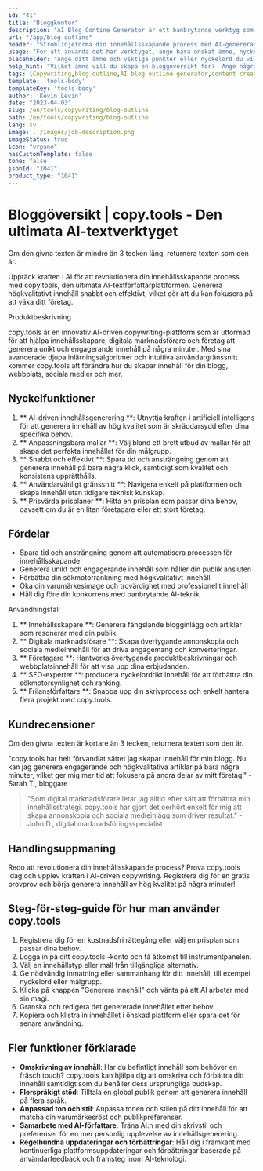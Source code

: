```yaml
---
id: "41"
title: "Bloggkontor"
description: "AI Blog Contine Generator är ett banbrytande verktyg som utnyttjar konstgjord intelligens för att skapa välstrukturerade och organiserade bloggkonturer.  Detta kraftfulla verktyg hjälper dig att spara tid och ansträngning genom att generera tydliga konturer baserat på ditt valda ämne eller nyckelord, vilket gör det lättare att planera och utveckla engagerande blogginnehåll."
url: "/app/blog-outline"
header: "Strömlinjeforma din innehållsskapande process med AI-genererade bloggkonturer."
usage: "För att använda det här verktyget, ange bara önskat ämne, nyckelord eller nyckelpunkter.  Denna AI-drivna generator skapar sedan en omfattande och välstrukturerad bloggkontor baserad på dina inlägg."
placeholder: "Ange ditt ämne och viktiga punkter eller nyckelord du vill inkludera i dispositionen, till exempel: \ n \ n Ämne: Fördelarna med yoga \ n \ n nyckelpunkter: \ n \ n1.  Förbättrar flexibilitet \ n2.  Förbättrar mentalt fokus \ n3.  Minskar stress \ n Nyckelord: yoga, flexibilitet, mental fokus, stressminskning"
help_hint: "Vilket ämne vill du skapa en bloggöversikt för?  Ange några nyckelord eller nyckelpunkter relaterade till ämnet och vår AI kommer att generera en välstrukturerad bloggöversikt baserad på dina inlägg.  Det rekommenderas att lista de viktigaste punkterna du vill täcka i blogginlägget."
tags: [Copywriting,blog outline,AI blog outline generator,content creation]
template: 'tools-body'
templateKey: 'tools-body'
author: 'Kevin Levin'
date: "2023-04-03"
slug: /en/tools/copywriting/blog-outline
path: /en/tools/copywriting/blog-outline
lang: sv
image: ../images/job-description.png
imageStatus: true
icon: "vrpano"
hasCustomTemplate: false
tone: false
jsonId: "1041"
product_type: "1041"
---
```

# Bloggöversikt | copy.tools - Den ultimata AI-textverktyget

Om den givna texten är mindre än 3 tecken lång, returnera texten som den är.

Upptäck kraften i AI för att revolutionera din innehållsskapande process med copy.tools, den ultimata AI-textförfattarplattformen. Generera högkvalitativt innehåll snabbt och effektivt, vilket gör att du kan fokusera på att växa ditt företag.

Produktbeskrivning

copy.tools är en innovativ AI-driven copywriting-plattform som är utformad för att hjälpa innehållsskapare, digitala marknadsförare och företag att generera unikt och engagerande innehåll på några minuter.  Med sina avancerade djupa inlärningsalgoritmer och intuitiva användargränssnitt kommer copy.tools att förändra hur du skapar innehåll för din blogg, webbplats, sociala medier och mer.

## Nyckelfunktioner

1. ** AI-driven innehållsgenerering **: Utnyttja kraften i artificiell intelligens för att generera innehåll av hög kvalitet som är skräddarsydd efter dina specifika behov.
 2. ** Anpassningsbara mallar **: Välj bland ett brett utbud av mallar för att skapa det perfekta innehållet för din målgrupp.
 3. ** Snabbt och effektivt **: Spara tid och ansträngning genom att generera innehåll på bara några klick, samtidigt som kvalitet och konsistens upprätthålls.
 4. ** Användarvänligt gränssnitt **: Navigera enkelt på plattformen och skapa innehåll utan tidigare teknisk kunskap.
 5. ** Prisvärda prisplaner **: Hitta en prisplan som passar dina behov, oavsett om du är en liten företagare eller ett stort företag.

## Fördelar

- Spara tid och ansträngning genom att automatisera processen för innehållsskapande
 - Generera unikt och engagerande innehåll som håller din publik ansluten
 - Förbättra din sökmotorrankning med högkvalitativt innehåll
 - Öka din varumärkesimage och trovärdighet med professionellt innehåll
 - Håll dig före din konkurrens med banbrytande AI-teknik

Användningsfall

1. ** Innehållsskapare **: Generera fängslande blogginlägg och artiklar som resonerar med din publik.
 2. ** Digitala marknadsförare **: Skapa övertygande annonskopia och sociala medieinnehåll för att driva engagemang och konverteringar.
 3. ** Företagare **: Hantverks övertygande produktbeskrivningar och webbplatsinnehåll för att visa upp dina erbjudanden.
 4. ** SEO-experter **: producera nyckelordrikt innehåll för att förbättra din sökmotorsynlighet och ranking.
 5. ** Frilansförfattare **: Snabba upp din skrivprocess och enkelt hantera flera projekt med copy.tools.

## Kundrecensioner

Om den givna texten är kortare än 3 tecken, returnera texten som den är.

"copy.tools har helt förvandlat sättet jag skapar innehåll för min blogg. Nu kan jag generera engagerande och högkvalitativa artiklar på bara några minuter, vilket ger mig mer tid att fokusera på andra delar av mitt företag." - Sarah T., bloggare

> "Som digital marknadsförare letar jag alltid efter sätt att förbättra min innehållsstrategi. copy.tools har gjort det oerhört enkelt för mig att skapa annonskopia och sociala medieinlägg som driver resultat."  - John D., digital marknadsföringsspecialist

## Handlingsuppmaning

Redo att revolutionera din innehållsskapande process?  Prova copy.tools idag och upplev kraften i AI-driven copywriting.  Registrera dig för en gratis provprov och börja generera innehåll av hög kvalitet på några minuter!

## Steg-för-steg-guide för hur man använder copy.tools

1. Registrera dig för en kostnadsfri rättegång eller välj en prisplan som passar dina behov.
 2. Logga in på ditt copy.tools -konto och få åtkomst till instrumentpanelen.
 3. Välj en innehållstyp eller mall från tillgängliga alternativ.
 4. Ge nödvändig inmatning eller sammanhang för ditt innehåll, till exempel nyckelord eller målgrupp.
 5. Klicka på knappen "Generera innehåll" och vänta på att AI arbetar med sin magi.
 6. Granska och redigera det genererade innehållet efter behov.
 7. Kopiera och klistra in innehållet i önskad plattform eller spara det för senare användning.

## Fler funktioner förklarade

- **Omskrivning av innehåll**: Har du befintligt innehåll som behöver en fräsch touch? copy.tools kan hjälpa dig att omskriva och förbättra ditt innehåll samtidigt som du behåller dess ursprungliga budskap.
- **Flerspråkigt stöd**: Tilltala en global publik genom att generera innehåll på flera språk.
- **Anpassad ton och stil**: Anpassa tonen och stilen på ditt innehåll för att matcha din varumärkesröst och publikpreferenser.
- **Samarbete med AI-författare**: Träna AI:n med din skrivstil och preferenser för en mer personlig upplevelse av innehållsgenerering.
- **Regelbundna uppdateringar och förbättringar**: Håll dig i framkant med kontinuerliga plattformsuppdateringar och förbättringar baserade på användarfeedback och framsteg inom AI-teknologi.
